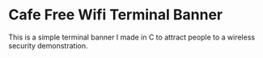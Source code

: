 # Cafe Free Wifi Terminal Banner

This is a simple terminal banner I made in C to attract people to a wireless security demonstration.
